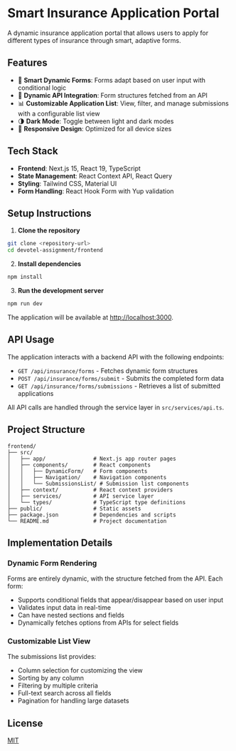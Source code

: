 # Smart Insurance Application Portal

A dynamic insurance application portal that allows users to apply for different types of insurance through smart, adaptive forms.

## Features

- 🧠 **Smart Dynamic Forms**: Forms adapt based on user input with conditional logic
- 🔄 **Dynamic API Integration**: Form structures fetched from an API
- 📊 **Customizable Application List**: View, filter, and manage submissions with a configurable list view
- 🌗 **Dark Mode**: Toggle between light and dark modes
- 📱 **Responsive Design**: Optimized for all device sizes

## Tech Stack

- **Frontend**: Next.js 15, React 19, TypeScript
- **State Management**: React Context API, React Query
- **Styling**: Tailwind CSS, Material UI
- **Form Handling**: React Hook Form with Yup validation

## Setup Instructions

1. **Clone the repository**

```bash
git clone <repository-url>
cd devotel-assignment/frontend
```

2. **Install dependencies**

```bash
npm install
```

3. **Run the development server**

```bash
npm run dev
```

The application will be available at [http://localhost:3000](http://localhost:3000).

## API Usage

The application interacts with a backend API with the following endpoints:

- `GET /api/insurance/forms` - Fetches dynamic form structures
- `POST /api/insurance/forms/submit` - Submits the completed form data
- `GET /api/insurance/forms/submissions` - Retrieves a list of submitted applications

All API calls are handled through the service layer in `src/services/api.ts`.

## Project Structure

```
frontend/
├── src/
│   ├── app/               # Next.js app router pages
│   ├── components/        # React components
│   │   ├── DynamicForm/   # Form components
│   │   ├── Navigation/    # Navigation components
│   │   └── SubmissionsList/ # Submission list components
│   ├── context/           # React context providers
│   ├── services/          # API service layer
│   └── types/             # TypeScript type definitions
├── public/                # Static assets
├── package.json           # Dependencies and scripts
└── README.md              # Project documentation
```

## Implementation Details

### Dynamic Form Rendering

Forms are entirely dynamic, with the structure fetched from the API. Each form:

- Supports conditional fields that appear/disappear based on user input
- Validates input data in real-time
- Can have nested sections and fields
- Dynamically fetches options from APIs for select fields

### Customizable List View

The submissions list provides:

- Column selection for customizing the view
- Sorting by any column
- Filtering by multiple criteria
- Full-text search across all fields
- Pagination for handling large datasets

## License

[MIT](LICENSE)
